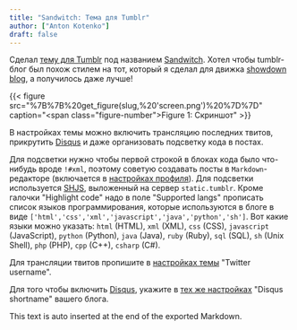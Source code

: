 ```yaml
---
title: "Sandwitch: Тема для Tumblr"
author: ["Anton Kotenko"]
draft: false
---
```


Сделал [тему для Tumblr](http://www.tumblr.com/theme/18012) под названием [Sandwitch](http://uncyclopedia.wikia.com/wiki/Sandwitch). Хотел чтобы tumblr-блог был похож стилем на тот, который я сделал для движка [showdown blog](http://code.google.com/p/showdown-blog/), а получилось даже лучше!

{{< figure src="%7B%7B%20get_figure(slug,%20'screen.png')%20%7D%7D" caption="<span class=\"figure-number\">Figure 1: </span>Скриншот" >}}

В настройках темы можно включить трансляцию последних твитов, прикрутить [Disqus](http://disqus.com) и даже организовать подсветку кода в постах.

Для подсветки нужно чтобы первой строкой в блоках кода было что-нибудь вроде `!#xml`, поэтому советую создавать посты в `Markdown`-редакторе (включается в [настройках профиля](http://www.tumblr.com/preferences)). Для подсветки используется [SHJS](http://shjs.sourceforge.net/), выложенный на сервер `static.tumblr`. Кроме галочки "Highlight code" надо в поле "Supported langs" прописать список языков программирования, которые используются в блоге в виде `['html','css','xml','javascript','java','python','sh']`. Вот какие языки можно указать: `html` (HTML), `xml` (XML), `css` (CSS), `javascript` (JavaScript), `python` (Python), `java` (Java), `ruby` (Ruby), `sql` (SQL), `sh` (Unix Shell), `php` (PHP), `cpp` (C++), `csharp` (C#).

Для трансляции твитов пропишите в [настройках темы](http://www.tumblr.com/customize) "Twitter username".

Для того чтобы включить [Disqus](http://disqus.com), укажите в [тех же настройках](http://www.tumblr.com/customize) "Disqus shortname" вашего блога.


This text is auto inserted at the end of the exported Markdown.
